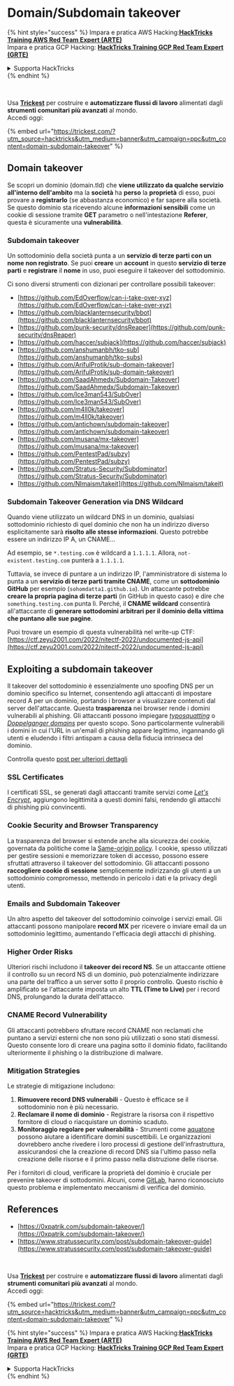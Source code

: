# Domain/Subdomain takeover

{% hint style="success" %}
Impara e pratica AWS Hacking:<img src="../.gitbook/assets/arte.png" alt="" data-size="line">[**HackTricks Training AWS Red Team Expert (ARTE)**](https://training.hacktricks.xyz/courses/arte)<img src="../.gitbook/assets/arte.png" alt="" data-size="line">\
Impara e pratica GCP Hacking: <img src="../.gitbook/assets/grte.png" alt="" data-size="line">[**HackTricks Training GCP Red Team Expert (GRTE)**<img src="../.gitbook/assets/grte.png" alt="" data-size="line">](https://training.hacktricks.xyz/courses/grte)

<details>

<summary>Supporta HackTricks</summary>

* Controlla i [**piani di abbonamento**](https://github.com/sponsors/carlospolop)!
* **Unisciti al** 💬 [**gruppo Discord**](https://discord.gg/hRep4RUj7f) o al [**gruppo telegram**](https://t.me/peass) o **seguici** su **Twitter** 🐦 [**@hacktricks\_live**](https://twitter.com/hacktricks\_live)**.**
* **Condividi trucchi di hacking inviando PR ai** [**HackTricks**](https://github.com/carlospolop/hacktricks) e [**HackTricks Cloud**](https://github.com/carlospolop/hacktricks-cloud) repos di github.

</details>
{% endhint %}

<figure><img src="../.gitbook/assets/image (48).png" alt=""><figcaption></figcaption></figure>

\
Usa [**Trickest**](https://trickest.com/?utm\_source=hacktricks\&utm\_medium=text\&utm\_campaign=ppc\&utm\_term=trickest\&utm\_content=domain-subdomain-takeover) per costruire e **automatizzare flussi di lavoro** alimentati dagli **strumenti comunitari più avanzati** al mondo.\
Accedi oggi:

{% embed url="https://trickest.com/?utm_source=hacktricks&utm_medium=banner&utm_campaign=ppc&utm_content=domain-subdomain-takeover" %}

## Domain takeover

Se scopri un dominio (domain.tld) che **viene utilizzato da qualche servizio all'interno dell'ambito** ma la **società** ha **perso** la **proprietà** di esso, puoi provare a **registrarlo** (se abbastanza economico) e far sapere alla società. Se questo dominio sta ricevendo alcune **informazioni sensibili** come un cookie di sessione tramite **GET** parametro o nell'intestazione **Referer**, questa è sicuramente una **vulnerabilità**.

### Subdomain takeover

Un sottodominio della società punta a un **servizio di terze parti con un nome non registrato**. Se puoi **creare** un **account** in questo **servizio di terze parti** e **registrare** il **nome** in uso, puoi eseguire il takeover del sottodominio.

Ci sono diversi strumenti con dizionari per controllare possibili takeover:

* [https://github.com/EdOverflow/can-i-take-over-xyz](https://github.com/EdOverflow/can-i-take-over-xyz)
* [https://github.com/blacklanternsecurity/bbot](https://github.com/blacklanternsecurity/bbot)
* [https://github.com/punk-security/dnsReaper](https://github.com/punk-security/dnsReaper)
* [https://github.com/haccer/subjack](https://github.com/haccer/subjack)
* [https://github.com/anshumanbh/tko-sub](https://github.com/anshumanbh/tko-subs)
* [https://github.com/ArifulProtik/sub-domain-takeover](https://github.com/ArifulProtik/sub-domain-takeover)
* [https://github.com/SaadAhmedx/Subdomain-Takeover](https://github.com/SaadAhmedx/Subdomain-Takeover)
* [https://github.com/Ice3man543/SubOver](https://github.com/Ice3man543/SubOver)
* [https://github.com/m4ll0k/takeover](https://github.com/m4ll0k/takeover)
* [https://github.com/antichown/subdomain-takeover](https://github.com/antichown/subdomain-takeover)
* [https://github.com/musana/mx-takeover](https://github.com/musana/mx-takeover)
* [https://github.com/PentestPad/subzy](https://github.com/PentestPad/subzy)
* [https://github.com/Stratus-Security/Subdominator](https://github.com/Stratus-Security/Subdominator)
* [https://github.com/NImaism/takeit](https://github.com/NImaism/takeit)

### Subdomain Takeover Generation via DNS Wildcard

Quando viene utilizzato un wildcard DNS in un dominio, qualsiasi sottodominio richiesto di quel dominio che non ha un indirizzo diverso esplicitamente sarà **risolto alle stesse informazioni**. Questo potrebbe essere un indirizzo IP A, un CNAME...

Ad esempio, se `*.testing.com` è wildcard a `1.1.1.1`. Allora, `not-existent.testing.com` punterà a `1.1.1.1`.

Tuttavia, se invece di puntare a un indirizzo IP, l'amministratore di sistema lo punta a un **servizio di terze parti tramite CNAME**, come un **sottodominio GitHub** per esempio (`sohomdatta1.github.io`). Un attaccante potrebbe **creare la propria pagina di terze parti** (in GitHub in questo caso) e dire che `something.testing.com` punta lì. Perché, il **CNAME wildcard** consentirà all'attaccante di **generare sottodomini arbitrari per il dominio della vittima che puntano alle sue pagine**.

Puoi trovare un esempio di questa vulnerabilità nel write-up CTF: [https://ctf.zeyu2001.com/2022/nitectf-2022/undocumented-js-api](https://ctf.zeyu2001.com/2022/nitectf-2022/undocumented-js-api)

## Exploiting a subdomain takeover

Il takeover del sottodominio è essenzialmente uno spoofing DNS per un dominio specifico su Internet, consentendo agli attaccanti di impostare record A per un dominio, portando i browser a visualizzare contenuti dal server dell'attaccante. Questa **trasparenza** nei browser rende i domini vulnerabili al phishing. Gli attaccanti possono impiegare [_typosquatting_](https://en.wikipedia.org/wiki/Typosquatting) o [_Doppelganger domains_](https://en.wikipedia.org/wiki/Doppelg%C3%A4nger) per questo scopo. Sono particolarmente vulnerabili i domini in cui l'URL in un'email di phishing appare legittimo, ingannando gli utenti e eludendo i filtri antispam a causa della fiducia intrinseca del dominio.

Controlla questo [post per ulteriori dettagli](https://0xpatrik.com/subdomain-takeover/)

### **SSL Certificates**

I certificati SSL, se generati dagli attaccanti tramite servizi come [_Let's Encrypt_](https://letsencrypt.org/), aggiungono legittimità a questi domini falsi, rendendo gli attacchi di phishing più convincenti.

### **Cookie Security and Browser Transparency**

La trasparenza del browser si estende anche alla sicurezza dei cookie, governata da politiche come la [Same-origin policy](https://en.wikipedia.org/wiki/Same-origin\_policy). I cookie, spesso utilizzati per gestire sessioni e memorizzare token di accesso, possono essere sfruttati attraverso il takeover del sottodominio. Gli attaccanti possono **raccogliere cookie di sessione** semplicemente indirizzando gli utenti a un sottodominio compromesso, mettendo in pericolo i dati e la privacy degli utenti.

### **Emails and Subdomain Takeover**

Un altro aspetto del takeover del sottodominio coinvolge i servizi email. Gli attaccanti possono manipolare **record MX** per ricevere o inviare email da un sottodominio legittimo, aumentando l'efficacia degli attacchi di phishing.

### **Higher Order Risks**

Ulteriori rischi includono il **takeover dei record NS**. Se un attaccante ottiene il controllo su un record NS di un dominio, può potenzialmente indirizzare una parte del traffico a un server sotto il proprio controllo. Questo rischio è amplificato se l'attaccante imposta un alto **TTL (Time to Live)** per i record DNS, prolungando la durata dell'attacco.

### CNAME Record Vulnerability

Gli attaccanti potrebbero sfruttare record CNAME non reclamati che puntano a servizi esterni che non sono più utilizzati o sono stati dismessi. Questo consente loro di creare una pagina sotto il dominio fidato, facilitando ulteriormente il phishing o la distribuzione di malware.

### **Mitigation Strategies**

Le strategie di mitigazione includono:

1. **Rimuovere record DNS vulnerabili** - Questo è efficace se il sottodominio non è più necessario.
2. **Reclamare il nome di dominio** - Registrare la risorsa con il rispettivo fornitore di cloud o riacquistare un dominio scaduto.
3. **Monitoraggio regolare per vulnerabilità** - Strumenti come [aquatone](https://github.com/michenriksen/aquatone) possono aiutare a identificare domini suscettibili. Le organizzazioni dovrebbero anche rivedere i loro processi di gestione dell'infrastruttura, assicurandosi che la creazione di record DNS sia l'ultimo passo nella creazione delle risorse e il primo passo nella distruzione delle risorse.

Per i fornitori di cloud, verificare la proprietà del dominio è cruciale per prevenire takeover di sottodomini. Alcuni, come [GitLab](https://about.gitlab.com/2018/02/05/gitlab-pages-custom-domain-validation/), hanno riconosciuto questo problema e implementato meccanismi di verifica del dominio.

## References

* [https://0xpatrik.com/subdomain-takeover/](https://0xpatrik.com/subdomain-takeover/)
* [https://www.stratussecurity.com/post/subdomain-takeover-guide](https://www.stratussecurity.com/post/subdomain-takeover-guide)

<figure><img src="../.gitbook/assets/image (48).png" alt=""><figcaption></figcaption></figure>

\
Usa [**Trickest**](https://trickest.com/?utm\_source=hacktricks\&utm\_medium=text\&utm\_campaign=ppc\&utm\_term=trickest\&utm\_content=domain-subdomain-takeover) per costruire e **automatizzare flussi di lavoro** alimentati dagli **strumenti comunitari più avanzati** al mondo.\
Accedi oggi:

{% embed url="https://trickest.com/?utm_source=hacktricks&utm_medium=banner&utm_campaign=ppc&utm_content=domain-subdomain-takeover" %}

{% hint style="success" %}
Impara e pratica AWS Hacking:<img src="../.gitbook/assets/arte.png" alt="" data-size="line">[**HackTricks Training AWS Red Team Expert (ARTE)**](https://training.hacktricks.xyz/courses/arte)<img src="../.gitbook/assets/arte.png" alt="" data-size="line">\
Impara e pratica GCP Hacking: <img src="../.gitbook/assets/grte.png" alt="" data-size="line">[**HackTricks Training GCP Red Team Expert (GRTE)**<img src="../.gitbook/assets/grte.png" alt="" data-size="line">](https://training.hacktricks.xyz/courses/grte)

<details>

<summary>Supporta HackTricks</summary>

* Controlla i [**piani di abbonamento**](https://github.com/sponsors/carlospolop)!
* **Unisciti al** 💬 [**gruppo Discord**](https://discord.gg/hRep4RUj7f) o al [**gruppo telegram**](https://t.me/peass) o **seguici** su **Twitter** 🐦 [**@hacktricks\_live**](https://twitter.com/hacktricks\_live)**.**
* **Condividi trucchi di hacking inviando PR ai** [**HackTricks**](https://github.com/carlospolop/hacktricks) e [**HackTricks Cloud**](https://github.com/carlospolop/hacktricks-cloud) repos di github.

</details>
{% endhint %}
